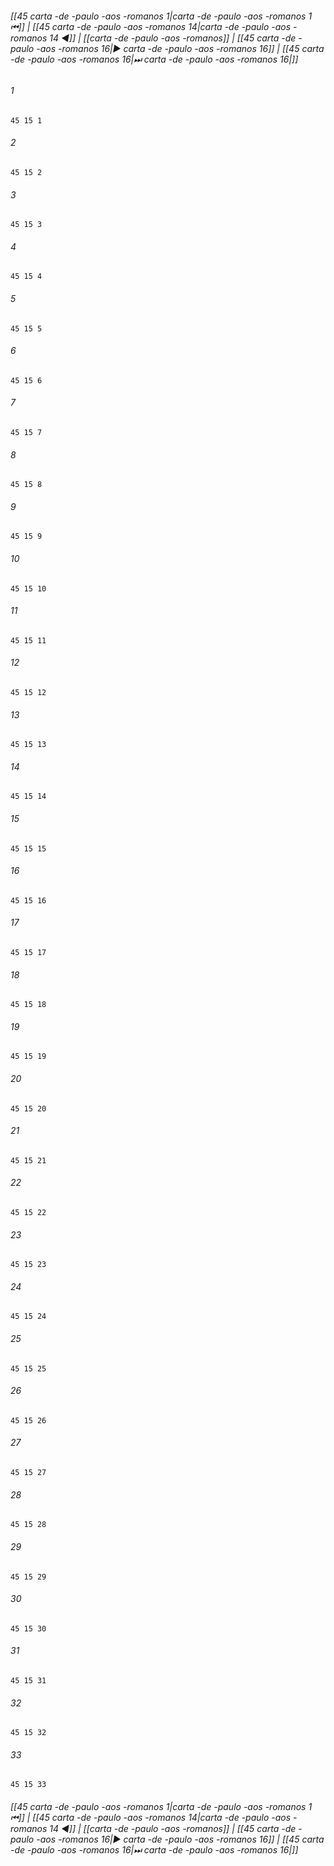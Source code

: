 
###### [[45 carta -de -paulo -aos -romanos 1|carta -de -paulo -aos -romanos 1 ⏮]] | [[45 carta -de -paulo -aos -romanos 14|carta -de -paulo -aos -romanos 14 ◀]] | [[carta -de -paulo -aos -romanos]] | [[45 carta -de -paulo -aos -romanos 16|▶ carta -de -paulo -aos -romanos 16]] | [[45 carta -de -paulo -aos -romanos 16|⏭ carta -de -paulo -aos -romanos 16|]]

###### 1
``` verse
45 15 1 
```
###### 2
``` verse
45 15 2 
```
###### 3
``` verse
45 15 3 
```
###### 4
``` verse
45 15 4 
```
###### 5
``` verse
45 15 5 
```
###### 6
``` verse
45 15 6 
```
###### 7
``` verse
45 15 7 
```
###### 8
``` verse
45 15 8 
```
###### 9
``` verse
45 15 9 
```
###### 10
``` verse
45 15 10 
```
###### 11
``` verse
45 15 11 
```
###### 12
``` verse
45 15 12 
```
###### 13
``` verse
45 15 13 
```
###### 14
``` verse
45 15 14 
```
###### 15
``` verse
45 15 15 
```
###### 16
``` verse
45 15 16 
```
###### 17
``` verse
45 15 17 
```
###### 18
``` verse
45 15 18 
```
###### 19
``` verse
45 15 19 
```
###### 20
``` verse
45 15 20 
```
###### 21
``` verse
45 15 21 
```
###### 22
``` verse
45 15 22 
```
###### 23
``` verse
45 15 23 
```
###### 24
``` verse
45 15 24 
```
###### 25
``` verse
45 15 25 
```
###### 26
``` verse
45 15 26 
```
###### 27
``` verse
45 15 27 
```
###### 28
``` verse
45 15 28 
```
###### 29
``` verse
45 15 29 
```
###### 30
``` verse
45 15 30 
```
###### 31
``` verse
45 15 31 
```
###### 32
``` verse
45 15 32 
```
###### 33
``` verse
45 15 33 
```

###### [[45 carta -de -paulo -aos -romanos 1|carta -de -paulo -aos -romanos 1 ⏮]] | [[45 carta -de -paulo -aos -romanos 14|carta -de -paulo -aos -romanos 14 ◀]] | [[carta -de -paulo -aos -romanos]] | [[45 carta -de -paulo -aos -romanos 16|▶ carta -de -paulo -aos -romanos 16]] | [[45 carta -de -paulo -aos -romanos 16|⏭ carta -de -paulo -aos -romanos 16|]]

